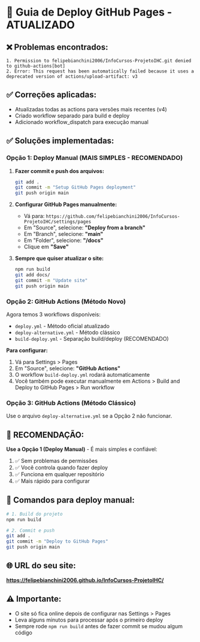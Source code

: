 # 🚀 Guia de Deploy GitHub Pages - ATUALIZADO

## ❌ Problemas encontrados:
```
1. Permission to felipebianchini2006/InfoCursos-ProjetoIHC.git denied to github-actions[bot]
2. Error: This request has been automatically failed because it uses a deprecated version of actions/upload-artifact: v3
```

## ✅ Correções aplicadas:
- Atualizadas todas as actions para versões mais recentes (v4)
- Criado workflow separado para build e deploy
- Adicionado workflow_dispatch para execução manual

## ✅ Soluções implementadas:

### **Opção 1: Deploy Manual (MAIS SIMPLES - RECOMENDADO)**

1. **Fazer commit e push dos arquivos:**
   ```bash
   git add .
   git commit -m "Setup GitHub Pages deployment"
   git push origin main
   ```

2. **Configurar GitHub Pages manualmente:**
   - Vá para: `https://github.com/felipebianchini2006/InfoCursos-ProjetoIHC/settings/pages`
   - Em "Source", selecione: **"Deploy from a branch"**
   - Em "Branch", selecione: **"main"**
   - Em "Folder", selecione: **"/docs"**
   - Clique em **"Save"**

3. **Sempre que quiser atualizar o site:**
   ```bash
   npm run build
   git add docs/
   git commit -m "Update site"
   git push origin main
   ```

### **Opção 2: GitHub Actions (Método Novo)**

Agora temos 3 workflows disponíveis:
- `deploy.yml` - Método oficial atualizado
- `deploy-alternative.yml` - Método clássico 
- `build-deploy.yml` - Separação build/deploy (RECOMENDADO)

**Para configurar:**

1. Vá para Settings > Pages
2. Em "Source", selecione: **"GitHub Actions"**
3. O workflow `build-deploy.yml` rodará automaticamente
4. Você também pode executar manualmente em Actions > Build and Deploy to GitHub Pages > Run workflow

### **Opção 3: GitHub Actions (Método Clássico)**

Use o arquivo `deploy-alternative.yml` se a Opção 2 não funcionar.

## 🎯 **RECOMENDAÇÃO:**

**Use a Opção 1 (Deploy Manual)** - É mais simples e confiável:

1. ✅ Sem problemas de permissões
2. ✅ Você controla quando fazer deploy
3. ✅ Funciona em qualquer repositório
4. ✅ Mais rápido para configurar

## 🔧 **Comandos para deploy manual:**

```bash
# 1. Build do projeto
npm run build

# 2. Commit e push
git add .
git commit -m "Deploy to GitHub Pages"
git push origin main
```

## 🌐 **URL do seu site:**
**https://felipebianchini2006.github.io/InfoCursos-ProjetoIHC/**

## ⚠️ **Importante:**
- O site só fica online depois de configurar nas Settings > Pages
- Leva alguns minutos para processar após o primeiro deploy
- Sempre rode `npm run build` antes de fazer commit se mudou algum código
